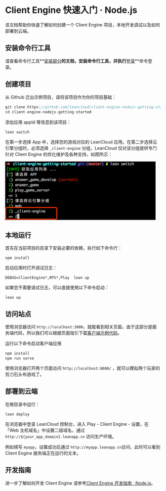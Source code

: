 # Client Engine 快速入门 · Node.js

该文档帮助你快速了解如何创建一个 Client Engine 项目，本地开发调试以及如何部署到云端。

## 安装命令行工具
请查看命令行工具**[安装部分](leanengine_cli.html#安装)**的文档，安装命令行工具，并执行**[登录](leanengine_cli.html#登录)**命令登录。


## 创建项目
从 Github 迁出示例项目，请将该项目作为你的项目基础：

```js
git clone https://github.com/leancloud/client-engine-nodejs-getting-started
cd client-engine-nodejs-getting-started
```

添加应用 appId 等信息到该项目：

```
lean switch
```

在第一步选择 App 中，选择您的游戏对应的 LeanCloud 应用。在第二步选择云引擎分组时，必须选择 `_client-engine` 分组，LeanCloud 仅对该分组提供专门针对 Client Engine 的优化维护及各种支持，如图所示：

![image](images/client-engine-lean-switch.png)


## 本地运行

首先在当前项目的目录下安装必要的依赖，执行如下命令行：

```
npm install
```

启动应用时打开调试日志：

```
DEBUG=ClientEngine*,RPS*,Play  lean up
```

如果您不需要调试日志，可以直接使用以下命令启动：

```
lean up
```

## 访问站点
使用浏览器访问 `http://localhost:3000`，就能看到相关页面，由于这部分是服务端代码，所以我们可以根据页面指引下载[客户端示例代码](https://github.com/leancloud/client-engine-demo-webapp)。

运行以下命令启动客户端应用

```
npm install
npm run serve
```
使用浏览器打开两个页面访问 `http://localhost:8080/` ，就可以模拟两个玩家的剪刀石头布游戏了。


## 部署到云端

在根目录中运行：

```
lean deploy
```

在浏览器中登录 LeanCloud 控制台，进入 Play - Client Engine - 设置，在「Web 主机域名」中设置二级域名，通过 `http://${your_app_domain}.leanapp.cn` 访问生产环境。

例如填写 `myapp`，设置成功后通过 `http://myapp.leanapp.cn`访问，此时可以看到 Client Engine 服务端正在运行的文本。

## 开发指南
进一步了解如何开发 Client Engine 请参考[Client Engine 开发指南 · Node.js](client-engine-guide-node.html)。